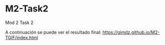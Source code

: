 # M2-Task2
Mod 2 Task 2

A continuación se puede ver el resultado final:
https://gimdz.github.io/M2-TGIF/index.html

